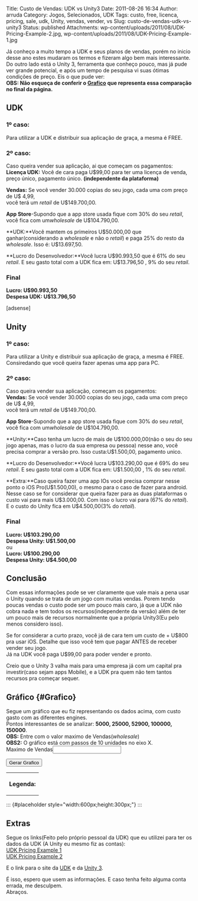 Title: Custo de Vendas: UDK vs Unity3
Date: 2011-08-26 16:34
Author: arruda
Category: Jogos, Selecionados, UDK
Tags: custo, free, licenca, pricing, sale, udk, Unity, vendas, vender, vs
Slug: custo-de-vendas-udk-vs-unity3
Status: published
Attachments: wp-content/uploads/2011/08/UDK-Pricing-Example-2.jpg, wp-content/uploads/2011/08/UDK-Pricing-Example-1.jpg

Já conheço a muito tempo a UDK e seus planos de vendas, porém no inicio desse ano estes mudaram os termos e fizeram algo bem mais interessante.  
Do outro lado está o Unity 3, ferramenta que conheço pouco, mas já pude ver grande potencial, e após um tempo de pesquisa vi suas ótimas condições de preço. Eis o que pude ver:  
**OBS: Não esqueça de conferir o [Grafico](#Grafico) que representa essa comparação no final da página.**

UDK
---

### 1º caso:

Para utilizar a UDK e distribuir sua aplicação de graça, a mesma é FREE.

### 2º caso:

Caso queira vender sua aplicação, ai que começam os pagamentos:  
**Licença UDK:** Você de cara paga U\$99,00 para ter uma licença de venda, preço único, pagamento único. **(independente da plataforma)**

**Vendas:** Se você vender 30.000 copias do seu jogo, cada uma com preço de U\$ 4,99,  
você terá um *retail* de U\$149.700,00.

**App Store**-Supondo que a app store usada fique com 30% do seu *retail*, você fica com um*wholesale* de U\$104.790,00.

**UDK:**Você mantem os primeiros U\$50.000,00 que ganhar(considerando a *wholesale* e não o *retail*) e paga 25% do resto da *wholesale*. Isso é: U\$13.697,50.

**Lucro do Desenvolvedor:**Você lucra U\$90.993,50 que é 61% do seu *retail*. E seu gasto total com a UDK fica em: U\$13.796,50 , 9% do seu *retail*.

### Final

**Lucro: U\$90.993,50  
Despesa UDK: U\$13.796,50**

\[adsense\]

Unity
-----

### 1º caso:

Para utilizar a Unity e distribuir sua aplicação de graça, a mesma é FREE. Consiredando que você queira fazer apenas uma app para PC.

### 2º caso:

Caso queira vender sua aplicação, começam os pagamentos:  
**Vendas:** Se você vender 30.000 copias do seu jogo, cada uma com preço de U\$ 4,99,  
você terá um *retail* de U\$149.700,00.

**App Store**-Supondo que a app store usada fique com 30% do seu *retail*, você fica com um*wholesale* de U\$104.790,00.

**Unity:**Caso tenha um lucro de mais de U\$100.000,00(não o seu do seu jogo apenas, mas o lucro da sua empresa ou pessoa) nesse ano, você precisa comprar a versão pro. Isso custa:U\$1.500,00, pagamento unico.

**Lucro do Desenvolvedor:**Você lucra U\$103.290,00 que é 69% do seu *retail*. E seu gasto total com a UDK fica em: U\$1.500,00 , 1% do seu *retail*.

**Extra:**Caso queira fazer uma app IOs você precisa comprar nesse ponto o iOS Pro(U\$1.500,00), o mesmo para o caso de fazer para android.  
Nesse caso se for considerar que queira fazer para as duas plataformas o custo vai para mais U\$3.000,00. Com isso o lucro vai para (67% do *retail*). E o custo do Unity fica em U\$4.500,00(3% do *retail*).

### Final

**Lucro: U\$103.290,00  
Despesa Unity: U\$1.500,00**  
ou  
**Lucro: U\$100.290,00  
Despesa Unity: U\$4.500,00**

Conclusão
---------

Com essas informações pode se ver claramente que vale mais a pena usar o Unity quando se trata de um jogo com muitas vendas. Porem tendo poucas vendas o custo pode ser um pouco mais caro, já que a UDK não cobra nada e tem todos os recursos(independente da versão) além de ter um pouco mais de recursos normalmente que a própria Unity3(Eu pelo menos considero isso).

Se for considerar a curto prazo, você já de cara tem um custo de + U\$800 pra usar iOS. Detalhe que isso você tem que pagar ANTES de receber vender seu jogo.  
Já na UDK você paga U\$99,00 para poder vender e pronto.

Creio que o Unity 3 valha mais para uma empresa já com um capital pra investir(caso sejam apps Mobile), e a UDK pra quem não tem tantos recursos pra começar sequer.

Gráfico {#Grafico}
-------

<p>
<script src="/wp-content/scripts/flot/jquery.js" type="text/javascript"></script>

  

<script src="/wp-content/scripts/flot/jquery.flot.js" type="text/javascript"></script>

  

<script src="/wp-content/scripts/flot/jquery.flot.axislabels.js" type="text/javascript"></script>

  

<script src="/wp-content/scripts/flot/graficoUDKvsUnity.js" type="text/javascript"></script>
</p>

Segue um gráfico que eu fiz representando os dados acima, com custo gasto com as diferentes engines.  
Pontos interessantes de se analizar: **5000, 25000, 52900, 100000, 150000**.  
**OBS:** Entre com o valor maximo de Vendas(*wholesale*)  
**OBS2:** O gráfico está com passos de 10 unidades no eixo X.  
<label for="entrada">Maximo de Vendas</label><input type="text" name="entrada" id="entrada"></input></br>

<input type="button" value="Gerar Grafico"></input>

<table id="legendas">
<th>

Legenda:

</th>
<tbody id="legenda">
</tbody>
</table>

::: {#placeholder style="width:600px;height:300px;"}
:::

Extras
------

Segue os links(Feito pelo próprio pessoal da UDK) que eu utilizei para ter os dados da UDK (A Unity eu mesmo fiz as contas):  
[UDK Pricing Example 1]({static}wp-content/uploads/2011/08/UDK-Pricing-Example-1.jpg)  
[UDK Pricing Example 2]({static}wp-content/uploads/2011/08/UDK-Pricing-Example-2.jpg)

E o link para o site da [UDK](http://www.udk.com/) e da [Unity 3](http://unity3d.com/).

É isso, espero que usem as informações. E caso tenha feito alguma conta errada, me desculpem.  
Abraços.
